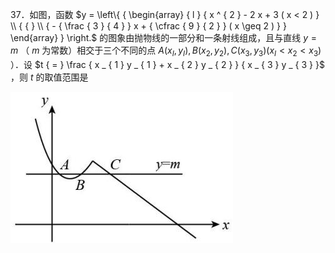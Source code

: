 37．如图，函数 $y = \left\{ { \begin{array} { l } { x ^ { 2 } - 2 x + 3 ( x < 2 ) } \\ { { } \\ { - { \frac { 3 } { 4 } } x + { \cfrac { 9 } { 2 } } ( x \geq 2 ) } } \end{array} } \right.$ 的图象由抛物线的一部分和一条射线组成，且与直线 $y { = } m$ （ $m$ 为常数）相交于三个不同的点 $A ( x _ { I } , y _ { I } ) , B ( x _ { 2 } , y _ { 2 } ) , C ( x _ { 3 } , y _ { 3 } ) ( x _ { I } < x _ { 2 } < x _ { 3 } )$ ）．设 $t { = } \frac { x _ { 1 } y _ { 1 } + x _ { 2 } y _ { 2 } } { x _ { 3 } y _ { 3 } }$ ，则 $t$ 的取值范围是

![](<../../qs_image_DB/专题3-4__二次函数选填压轴7类常考热点问题（解析版）_/572f706a2b504f9c4ed5a38488c512853214afb1e69579b4afa8722bb8581a06.jpg>)
